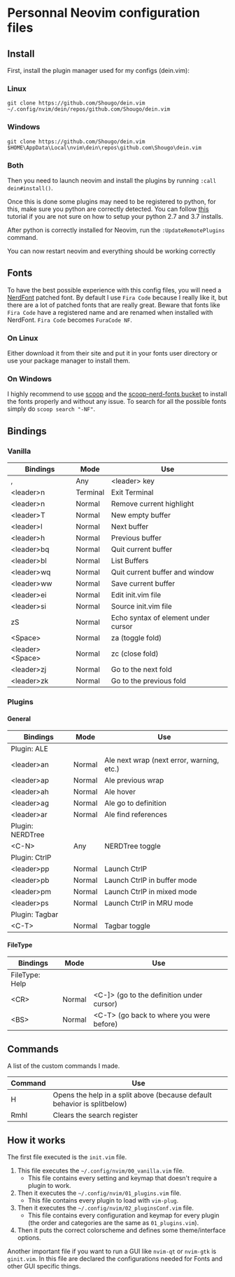 # Personnal Neovim configuration files

## Install

First, install the plugin manager used for my configs (dein.vim):

### Linux

`git clone https://github.com/Shougo/dein.vim ~/.config/nvim/dein/repos/github.com/Shougo/dein.vim`

### Windows

`git clone https://github.com/Shougo/dein.vim $HOME\AppData\Local\nvim\dein\repos\github.com\Shougo\dein.vim`

### Both

Then you need to launch neovim and install the plugins by running `:call dein#install()`.

Once this is done some plugins may need to be registered to python, for this, make sure you python are correctly detected.
You can follow [this](https://github.com/deoplete-plugins/deoplete-jedi/wiki/Setting-up-Python-for-Neovim) tutorial if you are not sure on how to setup your python 2.7 and 3.7 installs.

After python is correctly installed for Neovim, run the `:UpdateRemotePlugins` command.

You can now restart neovim and everything should be working correctly

## Fonts

To have the best possible experience with this config files, you will need a [NerdFont](https://nerdfonts.com) patched font.
By default I use `Fira Code` because I really like it, but there are a lot of patched fonts that are really great.
Beware that fonts like `Fira Code` have a registered name and are renamed when installed with NerdFont. `Fira Code` becomes `FuraCode NF`.

### On Linux

Either download it from their site and put it in your fonts user directory or use your package manager to install them.

### On Windows

I highly recommend to use [scoop](https://scoop.sh) and the [scoop-nerd-fonts bucket](https://github.com/matthewjberger/scoop-nerd-fonts) to install the fonts properly and without any issue.
To search for all the possible fonts simply do `scoop search "-NF"`.

## Bindings

### Vanilla

| Bindings            | Mode     | Use                                 |
|---------------------|----------|-------------------------------------|
| ,                   | Any      | \<leader\> key                      |
| \<leader\>n         | Terminal | Exit Terminal                       |
| \<leader\>n         | Normal   | Remove current highlight            |
| \<leader\>T         | Normal   | New empty buffer                    |
| \<leader\>l         | Normal   | Next buffer                         |
| \<leader\>h         | Normal   | Previous buffer                     |
| \<leader\>bq        | Normal   | Quit current buffer                 |
| \<leader\>bl        | Normal   | List Buffers                        |
| \<leader\>wq        | Normal   | Quit current buffer and window      |
| \<leader\>ww        | Normal   | Save current buffer                 |
| \<leader\>ei        | Normal   | Edit init.vim file                  |
| \<leader\>si        | Normal   | Source init.vim file                |
| zS                  | Normal   | Echo syntax of element under cursor |
| \<Space\>           | Normal   | za (toggle fold)                    |
| \<leader\>\<Space\> | Normal   | zc (close fold)                     |
| \<leader\>zj        | Normal   | Go to the next fold                 |
| \<leader\>zk        | Normal   | Go to the previous fold             |

### Plugins

#### General

| Bindings         | Mode   | Use                                       |
|------------------|--------|-------------------------------------------|
| Plugin: ALE      |
| \<leader\>an     | Normal | Ale next wrap (next error, warning, etc.) |
| \<leader\>ap     | Normal | Ale previous wrap                         |
| \<leader\>ah     | Normal | Ale hover                                 |
| \<leader\>ag     | Normal | Ale go to definition                      |
| \<leader\>ar     | Normal | Ale find references                       |
| Plugin: NERDTree |
| \<C-N\>          | Any    | NERDTree toggle                           |
| Plugin: CtrlP    |
| \<leader\>pp     | Normal | Launch CtrlP                              |
| \<leader\>pb     | Normal | Launch CtrlP in buffer mode               |
| \<leader\>pm     | Normal | Launch CtrlP in mixed mode                |
| \<leader\>ps     | Normal | Launch CtrlP in MRU mode                  |
| Plugin: Tagbar   |
| \<C-T\>          | Normal | Tagbar toggle                             |

#### FileType

| Bindings       | Mode   | Use                                         |
|----------------|--------|---------------------------------------------|
| FileType: Help |
| \<CR\>         | Normal | \<C-]\> (go to the definition under cursor) |
| \<BS\>         | Normal | \<C-T\> (go back to where you were before)  |

## Commands

A list of the custom commands I made.

| Command | Use                                                                      |
|---------|--------------------------------------------------------------------------|
| H       | Opens the help in a split above (because default behavior is splitbelow) |
| Rmhl    | Clears the search register                                               |

## How it works

The first file executed is the `init.vim` file.
1) This file executes the `~/.config/nvim/00_vanilla.vim` file.
    - This file contains every setting and keymap that doesn't require a plugin to work.
2) Then it executes the `~/.config/nvim/01_plugins.vim` file.
    - This file contains every plugin to load with `vim-plug`.
3) Then it executes the `~/.config/nvim/02_pluginsConf.vim` file.
    - This file contains every configuration and keymap for every plugin (the order and categories are the same as `01_plugins.vim`).
4) Then it puts the correct colorscheme and defines some theme/interface options.

Another important file if you want to run a GUI like `nvim-qt` or `nvim-gtk` is `ginit.vim`.
In this file are declared the configurations needed for Fonts and other GUI specific things.
